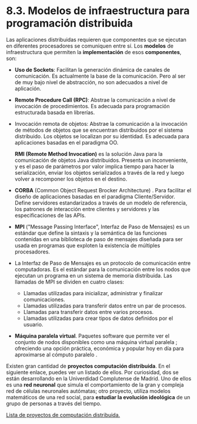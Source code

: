 # 8.3. Modelos de infraestructura para programación distribuida

 Las aplicaciones distribuidas requieren que componentes que se ejecutan en diferentes procesadores se comuniquen entre sí. Los **modelos** de infraestructura que permiten la **implementación** de esos **componentes**, son:

* **Uso de Sockets**: Facilitan la generación dinámica de canales de comunicación. Es actualmente la base de la comunicación. Pero al ser de muy bajo nivel de abstracción, no son adecuados a nivel de aplicación.
* **Remote Procedure Call \(RPC\)**: Abstrae la comunicación a nivel de invocación de procedimientos. Es adecuada para programación estructurada basada en librerías.
*  Invocación remota de objetos: Abstrae la comunicación a la invocación de métodos de objetos que se encuentran distribuidos por el sistema distribuido. Los objetos se localizan por su identidad. Es adecuada para aplicaciones basadas en el paradigma OO.

   **RMI \(Remote Method Invocation\)** es la solución Java para la comunicación de objetos Java distribuidos. Presenta un inconveniente, y es el paso de parámetros por valor implica tiempo para hacer la serialización, enviar los objetos serializados a través de la red y luego volver a recomponer los objetos en el destino.

* **CORBA** \(Common Object Request Brocker Architecture\) . Para facilitar el diseño de aplicaciones basadas en el paradigma Cliente/Servidor. Define servidores estandarizados a través de un modelo de referencia, los patrones de interacción entre clientes y servidores y las especificaciones de las APIs.
* **MPI** \("Message Passing Interface", Interfaz de Paso de Mensajes\) es un estándar que define la sintaxis y la semántica de las funciones contenidas en una biblioteca de paso de mensajes diseñada para ser usada en programas que exploten la existencia de múltiples procesadores.
* La Interfaz de Paso de Mensajes es un protocolo de comunicación entre computadoras. Es el estándar para la comunicación entre los nodos que ejecutan un programa en un sistema de memoria distribuida. Las llamadas de MPI se dividen en cuatro clases:
  * Llamadas utilizadas para inicializar, administrar y finalizar comunicaciones.
  * Llamadas utilizadas para transferir datos entre un par de procesos.
  * Llamadas para transferir datos entre varios procesos.
  * Llamadas utilizadas para crear tipos de datos definidos por el usuario.
* **Máquina paralela virtual**. Paquetes software que permite ver el conjunto de nodos disponibles como una máquina virtual paralela ; ofreciendo una opción práctica, económica y popular hoy en día para aproximarse al cómputo paralelo .

Existen gran cantidad de **proyectos computación distribuida**. En el siguiente enlace, puedes ver un listado de ellos. Por curiosidad, dos se están desarrollando en la Univerdidad Complutense de Madrid. Uno de ellos es una **red neuronal** que simula el comportamiento de la gran y compleja red de células neuronales autómatas; otro proyecto, utiliza modelos matemáticos de una red social, para **estudiar la evolución ideológica** de un grupo de personas a través del tiempo.

[Lista de proyectos de computación distribuida.](http://en.wikipedia.org/wiki/List_of_distributed_computing_projects)

